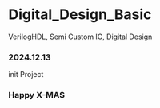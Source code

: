 # Digital_Design_Basic
VerilogHDL, Semi Custom IC, Digital Design


### 2024.12.13
init Project

### Happy X-MAS
